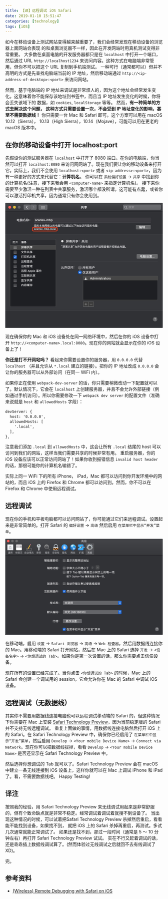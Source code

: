 ```yaml
---
title: 【译】远程调试 iOS Safari
date: 2019-01-10 15:51:47
categories: [technology]
tags: [iOS]
---
```


如今在移动设备上测试网站变得越来越重要了，我们会经常发现在移动设备的浏览器上面网站会表现 的和桌面浏览器不一样，因此在开发网站时用真机测试变得非常重要。
大多数在桌面电脑的开发服务器都只是在 `localhost` 中打开一个端口，然后通过 URL `http://localhost1234` 来访问内容。这种方式在电脑端非常管用，但你不可以把这个 URL 复制到手机端测试。 一种可行（通常都可以）但并不高明的方式是先查找电脑端当前的 IP 地址，然后移动端通过 `http://<ip-address-of-desktop>:<port>` 来访问网站。

然而，基于电脑端的 IP 地址来调试是非常烦人的，因为这个地址会经常发生变化。这意味着你不能保存该地址到书签中，而且当 IP 地址发生变化的时候，你将会丢失该域下的 数据，如 `cookies`, `localStorage` 等等。 然而，**有一种简单的方式去解决这个问题， 这种方式只需要设置一次，不会受到 IP 地址变化的影响，甚至不需要数据线！** 你只需要一台 Mac 和 Safari 即可。这个方案可以用在 macOS 10.12（Sierra）， 10.13（High Sierra），10.14（Mojave），可能可以用在更老的 macOS 版本中。


## 在你的移动设备中打开 localhost:port

先假设你的测试服务器在 `localhost` 中打开了 8080 端口。在你的电脑端，你当然可以打开 `localhost:8080` 来访问网网站了。现在我们要让你的移动设备来打开它。实际上，我们不会使用 `localhost:<port>` 或者 `<ip-address>:<port>`，因为有一种更好的方式来代替它：**计算机名**。
你可以在 `系统偏好设置` -> `共享` 中找到你的计算机名(注意，接下来我会用 `<computer-name>` 来指定计算机名)。
接下来你需要至少激活一种在列表中共享服务，激活哪个都没所谓。这可能有点蠢，或者你可以激活打印机共享，因为通常只有你会使用到。

![](computer-name.jpg)

现在确保你的 Mac 和 iOS 设备处在同一网络环境中，然后在你的 iOS 设备中打开 `http://<computer-name>.local:8080`。现在你的网站就会显示在你的 iOS 设备上了！

**你还是打不开网站吗？** 看起来你需要设置你的服务器，用 `0.0.0.0` 代替 `localhost` （并且允许从 `*.local` 建立的链接）。把你的 IP 地址改成 `0.0.0.0` 会让你的服务器可以从外部访问（在同一 WiFi 内）。

如果你正在使用 `webpack-dev-server` 的话，你只需要稍微改动一下配置就可以了。默认情况下，它会在 `localhost` 上创建服务器，并且不会允许外部链接（例如通过手机访问）。所以你需要修改一下 `webpack dev server` 的配置文件（准确来说就是 `host` 和 `allowedHosts` 字段）：

```
devServer: {
  host: '0.0.0.0',
  allowedHosts: [
    '.local',
  ],
},
```

注意我们添加 `.local` 到 `allowedHosts` 中，这会让所有 `.local` 结尾的 host 可以 访问到我们的网站，这样当我们需要共享的时候非常有用。 重启服务器，你的 iOS 设备应该可以正常访问网站了！如果你收到报错信息 `invalid host header` 的话，那很可能你的计算机名输错了。

实际上同一 WiFi 下的所有 iPhone， iPad，Mac 都可以访问到你开发环境中的网站的，而且 iOS 上的 Firefox 和 Chrome 都可以访问到。然而，你不可以在 Firefox 和 Chrome 中使用远程调试。


## 远程调试

现在你的手机和平板电脑都可以访问网站了，你可能通过它们来远程调试。设置起来是非常简单的。打开 Safari 的 `偏好设置` -> `高级` 然后启用 `在菜单栏中显示“开发”菜单`。

![](safari-develop.jpg)

在移动端，启用 `设置` -> `Safari 浏览器` -> `高级` -> `Web 检查器`，然后用数据线连接你的 Mac。用移动端的 Safari 打开网站，然后在 Mac 上的 Safari 选择 `开发` -> `<设备名字>` -> `<你想调试的 Tab>`。如果你是第一次设置的话，那么你需要点击信任设备。

现在所有的设置已经完成了。当你点击 `<你想调试的 Tab>` 的时候，Mac 上的 Safari 会创建一个调试用的 session，它会允许你在 Mac 的 Safari 中调试 iOS 设备。



## 远程调试（无数据线）

其实你不需要用数据线连接电脑也可以远程调试移动端的 Safari 的，但这种情况下你需要在 Mac 上安装 [Safari Technology Preview](https://developer.apple.com/safari/technology-preview/)，因为当前稳定版的 Safari 并不支持无线远程调试。
重复上面做的事情，用数据线连接电脑然后打开 iOS 上的 Safari。在 Safari Technology Preview 中，确保你已经启用了 `在菜单栏中显示“开发”菜单`，然后启用 `Develop` -> `<Your mobile Device Name>` -> `Connect via Network`。现在你可以把数据线拔掉，看看 `Develop` -> `<Your mobile Device Name>` 是否还显示在 Safari Technology Preview 中。

然后选择你想调试的 Tab 就可以了。Safari Technology Preview 会在 macOS 中建立一条无线连接到 iOS 设备上，这样你就可以在 Mac 上调试 iPhone 和 iPad 了。看，不需要数据线吧。
Happy Testing!



## 译注

按照我的经验，用 Safari Technology Preview 来无线调试用起来是非常舒服的，但有个致命缺点就是非常不稳定。经常调试着调试着就搜不到设备了。
当出现这种情况的时候，可以试着把Safari Technology Preview 杀掉然后重启，看看能不能找到设备，如果找不到， 就把 iOS 上的 Safari 杀掉再重启，再测试。多试几次通常就能正常调试了。 
如果还是找不到，那过一段时间（通常是 5 ～ 10 分钟左右）再打开 Safari Technology Preview 试试。
实在不行又赶着调试的话，还是乖乖插上数据线调试算了。(然而体验过无线调试之后就回不去有线调试了 XD)。

完。


## 参考资料

- [(Wireless) Remote Debugging with Safari on iOS](https://silvantroxler.ch/2018/wireless-remote-debugging-with-safari-on-ios/)
